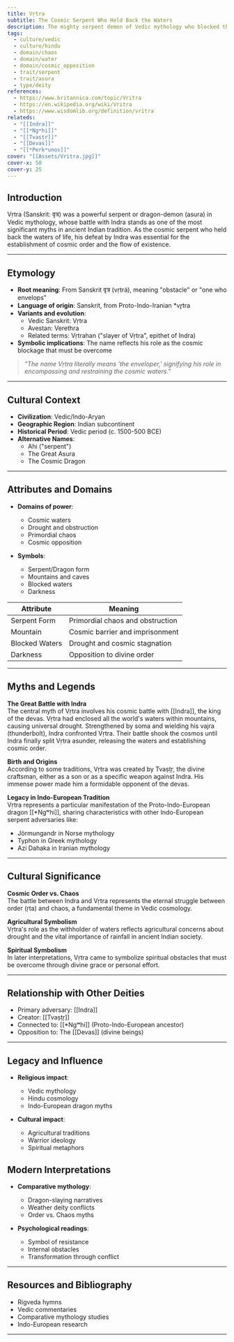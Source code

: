 ```yaml
---
title: Vṛtra
subtitle: The Cosmic Serpent Who Held Back the Waters
description: The mighty serpent demon of Vedic mythology who blocked the cosmic waters until slain by the thunderer Indra
tags:
  - culture/vedic
  - culture/hindu
  - domain/chaos
  - domain/water
  - domain/cosmic_opposition
  - trait/serpent
  - trait/asura
  - type/deity
references:
  - https://www.britannica.com/topic/Vritra
  - https://en.wikipedia.org/wiki/Vritra
  - https://www.wisdomlib.org/definition/vritra
relateds:
  - "[[Indra]]"
  - "[[*Ngʷhi]]"
  - "[[Tvaṣṭṛ]]"
  - "[[Devas]]"
  - "[[*Perkʷunos]]"
cover: "[[Assets/Vritra.jpg]]"
cover-x: 50
cover-y: 25
---
```

##  Introduction
Vṛtra (Sanskrit: वृत्र) was a powerful serpent or dragon-demon (asura) in Vedic mythology, whose battle with Indra stands as one of the most significant myths in ancient Indian tradition. As the cosmic serpent who held back the waters of life, his defeat by Indra was essential for the establishment of cosmic order and the flow of existence.

---

## Etymology

- **Root meaning**: From Sanskrit वृत्र (vṛtrá), meaning "obstacle" or "one who envelops"
- **Language of origin**: Sanskrit, from Proto-Indo-Iranian *vr̥tra
- **Variants and evolution**: 
  - Vedic Sanskrit: Vṛtra
  - Avestan: Verethra
  - Related terms: Vṛtrahan ("slayer of Vṛtra", epithet of Indra)
- **Symbolic implications**: The name reflects his role as the cosmic blockage that must be overcome

> _"The name Vṛtra literally means 'the enveloper,' signifying his role in encompassing and restraining the cosmic waters."_

---

##  Cultural Context

- **Civilization**: Vedic/Indo-Aryan
- **Geographic Region**: Indian subcontinent
- **Historical Period**: Vedic period (c. 1500-500 BCE)
- **Alternative Names**:
  - Ahi ("serpent")
  - The Great Asura
  - The Cosmic Dragon

---

## Attributes and Domains

- **Domains of power**: 
  - Cosmic waters
  - Drought and obstruction
  - Primordial chaos
  - Cosmic opposition

- **Symbols**: 
  - Serpent/Dragon form
  - Mountains and caves
  - Blocked waters
  - Darkness

| Attribute | Meaning |
|-----------|----------|
| Serpent Form | Primordial chaos and obstruction |
| Mountain | Cosmic barrier and imprisonment |
| Blocked Waters | Drought and cosmic stagnation |
| Darkness | Opposition to divine order |

---

## Myths and Legends

**The Great Battle with Indra**  
The central myth of Vṛtra involves his cosmic battle with [[Indra]], the king of the devas. Vṛtra had enclosed all the world's waters within mountains, causing universal drought. Strengthened by soma and wielding his vajra (thunderbolt), Indra confronted Vṛtra. Their battle shook the cosmos until Indra finally split Vṛtra asunder, releasing the waters and establishing cosmic order.

**Birth and Origins**  
According to some traditions, Vṛtra was created by Tvaṣṭṛ, the divine craftsman, either as a son or as a specific weapon against Indra. His immense power made him a formidable opponent of the devas.

**Legacy in Indo-European Tradition**  
Vṛtra represents a particular manifestation of the Proto-Indo-European dragon [[*Ngʷhi]], sharing characteristics with other Indo-European serpent adversaries like:
- Jörmungandr in Norse mythology
- Typhon in Greek mythology
- Azi Dahaka in Iranian mythology

---

## Cultural Significance

**Cosmic Order vs. Chaos**  
The battle between Indra and Vṛtra represents the eternal struggle between order (ṛta) and chaos, a fundamental theme in Vedic cosmology.

**Agricultural Symbolism**  
Vṛtra's role as the withholder of waters reflects agricultural concerns about drought and the vital importance of rainfall in ancient Indian society.

**Spiritual Symbolism**  
In later interpretations, Vṛtra came to symbolize spiritual obstacles that must be overcome through divine grace or personal effort.

---

## Relationship with Other Deities

- Primary adversary: [[Indra]]
- Creator: [[Tvaṣṭṛ]]
- Connected to: [[*Ngʷhi]] (Proto-Indo-European ancestor)
- Opposition to: The [[Devas]] (divine beings)

---

## Legacy and Influence

- **Religious impact**:
  - Vedic mythology
  - Hindu cosmology
  - Indo-European dragon myths

- **Cultural impact**:
  - Agricultural traditions
  - Warrior ideology
  - Spiritual metaphors

## Modern Interpretations

- **Comparative mythology**:
  - Dragon-slaying narratives
  - Weather deity conflicts
  - Order vs. Chaos myths

- **Psychological readings**:
  - Symbol of resistance
  - Internal obstacles
  - Transformation through conflict

---

## Resources and Bibliography

- Rigveda hymns
- Vedic commentaries
- Comparative mythology studies
- Indo-European research

---